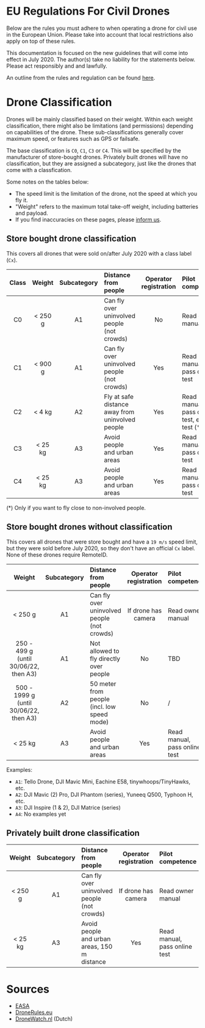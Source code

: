 # EU Regulations For Civil Drones

Below are the rules you must adhere to when operating a drone for civil use in the European Union.
Please take into account that local restrictions also apply on top of these rules.

This documentation is focused on the new guidelines that will come into effect in July 2020.
The author(s) take no liability for the statements below. Please act responsibly and and lawfully.

An outline from the rules and regulation can be found [here](https://www.easa.europa.eu/sites/default/files/dfu/217307_EASA_DRONE_POSTER_2018%20final.pdf).

# Drone Classification

Drones will be mainly classified based on their weight. Within each weight classification, there might also be
limitations (and permissions) depending on capabilities of the drone. These sub-classifications generally cover
maximum speed, or features such as GPS or failsafe.

The base classification is `C0`, `C1`, `C3` or `C4`. This will be specified by the manufacturer of store-bought drones. 
Privately built drones will have no classification, but they are assigned a subcategory, just like the drones that come with
a classfication.

Some notes on the tables below:
- The speed limit is the limitation of the drone, not the speed at which you fly it.
- "Weight" refers to the maximum total take-off weight, including batteries and payload.
- If you find inaccuracies on these pages, please [inform us](https://github.com/ByteWelder/DroneCrafting/issues).

## Store bought drone classification

This covers all drones that were sold on/after July 2020 with a class label (`Cx`).

 Class | Weight | Subcategory | Distance from people | Operator registration | Pilot competence | RemoteID
:---:|:-------:|:--:|:-------------------------------------------------|:---:|:-------------------------------------------------|:----:
| C0 | < 250 g | A1 | Can fly over uninvolved people (not crowds)      | No  | Read owner manual                                | No  |
| C1 | < 900 g | A1 | Can fly over uninvolved people (not crowds)      | Yes | Read manual, pass online test                    | Yes |
| C2 | < 4 kg  | A2 | Fly at safe distance away from uninvolved people | Yes | Read manual, pass online test, extra test (\*) | Yes |
| C3 | < 25 kg | A3 | Avoid people and urban areas                     | Yes | Read manual, pass online test                    | Yes |
| C4 | < 25 kg | A3 | Avoid people and urban areas                     | Yes | Read manual, pass online test                    | Yes |

(\*) Only if you want to fly close to non-involved people.

## Store bought drones without classification

This covers all drones that were store bought and have a `19 m/s` speed limit, but they were sold before July 2020, so they don't have an official `Cx` label.
None of these drones require RemoteID.

 Weight | Subcategory | Distance from people | Operator registration | Pilot competence | Speed 
:-------------------------------------------:|:--:|:--------------------------------------------|:-------------------:|:------------------------------|:----------
| < 250 g                                    | A1 | Can fly over uninvolved people (not crowds) | If drone has camera | Read owner manual             | < 19 m/s |
| 250 - 499 g<br/>(until 30/06/22, then A3)  | A1 | Not allowed to fly directly over people     | No                  | TBD                           | < 19 m/s |
| 500 - 1999 g<br/>(until 30/06/22, then A3) | A2 | 50 meter from people (incl. low speed mode) | No                  | /                             | < 19 m/s |
| < 25 kg                                    | A3 | Avoid people and urban areas                | Yes                 | Read manual, pass online test | /        |

Examples:
- `A1`: Tello Drone, DJI Mavic Mini, Eachine E58, tinywhoops/TinyHawks, etc.
- `A2`: DJI Mavic (2) Pro, DJI Phantom (series), Yuneeq Q500, Typhoon H, etc.
- `A3`: DJI Inspire (1 & 2), DJI Matrice (series)
- `A4`: No examples yet

## Privately built drone classification

 Weight | Subcategory | Distance from people | Operator registration | Pilot competence | Speed
:--------:|:--:|:---------------------------------------------|:-------------------:|:------------------------------|:---------:
| < 250 g | A1 | Can fly over uninvolved people (not crowds)  | If drone has camera | Read owner manual             | < 19 m/s |
| < 25 kg | A3 | Avoid people and urban areas, 150 m distance | Yes                 | Read manual, pass online test | /        |

# Sources

- [EASA](https://www.easa.europa.eu/easa-and-you/civil-drones-rpas)
- [DroneRules.eu](https://dronerules.eu/sl/professional/eu_regulations_updates)
- [DroneWatch.nl](https://www.dronewatch.nl/wp-content/uploads/2020/01/drone-open-categorie-A1-A2-A3-dronewatch-v1.jpg) (Dutch)


